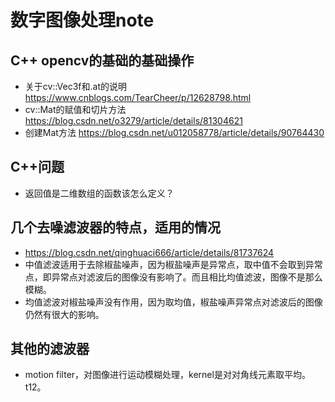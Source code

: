 # 数字图像处理note

##  C++ opencv的基础的基础操作

- 关于cv::Vec3f和.at的说明 https://www.cnblogs.com/TearCheer/p/12628798.html
- cv::Mat的赋值和切片方法 https://blog.csdn.net/o3279/article/details/81304621
- 创建Mat方法 https://blog.csdn.net/u012058778/article/details/90764430

## C++问题

- 返回值是二维数组的函数该怎么定义？

## 几个去噪滤波器的特点，适用的情况

- https://blog.csdn.net/qinghuaci666/article/details/81737624
- 中值滤波适用于去除椒盐噪声，因为椒盐噪声是异常点，取中值不会取到异常点，即异常点对滤波后的图像没有影响了。而且相比均值滤波，图像不是那么模糊。
- 均值滤波对椒盐噪声没有作用，因为取均值，椒盐噪声异常点对滤波后的图像仍然有很大的影响。

## 其他的滤波器

- motion filter，对图像进行运动模糊处理，kernel是对对角线元素取平均。t12。